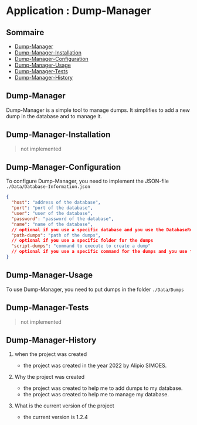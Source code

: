 # Application : Dump-Manager

## Sommaire

- [Dump-Manager](#dump-manager)
- [Dump-Manager-Installation](#dump-manager-installation)
- [Dump-Manager-Configuration](#dump-manager-configuration)
- [Dump-Manager-Usage](#dump-manager-usage)
- [Dump-Manager-Tests](#dump-manager-tests)
- [Dump-Manager-History](#dump-manager-history)

## Dump-Manager

Dump-Manager is a simple tool to manage dumps.
It simplifies to add a new dump in the database and to manage it.

## Dump-Manager-Installation

> not implemented

## Dump-Manager-Configuration

To configure Dump-Manager, you need to implement the JSON-file `./Data/Database-Information.json`

```json
{
  "host": "address of the database",
  "port": "port of the database",
  "user": "user of the database",
  "password": "password of the database",
  "name": "name of the database",
  // optional if you use a specific database and you use the DatabaseRunner
  "path-dumps": "path of the dumps",
  // optional if you use a specific folder for the dumps
  "script-dumps": "command to execute to create a dump"
  // optional if you use a specific command for the dumps and you use the ShellRunner
}
```

## Dump-Manager-Usage

To use Dump-Manager, you need to put dumps in the folder `./Data/Dumps`

## Dump-Manager-Tests

> not implemented

## Dump-Manager-History

1. when the project was created

    - the project was created in the year 2022 by Alipio SIMOES.

2. Why the project was created

    - the project was created to help me to add dumps to my database.
    - the project was created to help me to manage my database.

3. What is the current version of the project

    - the current version is 1.2.4

